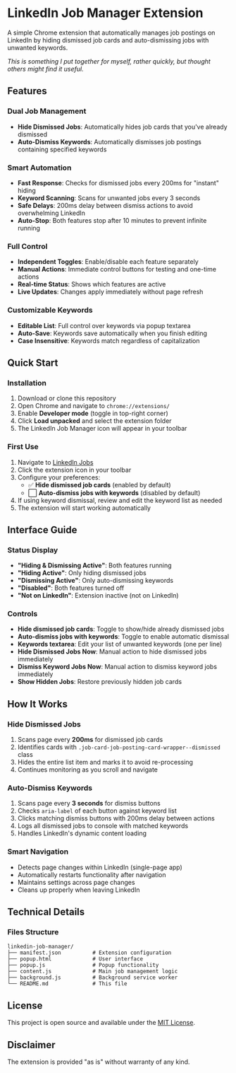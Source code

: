 # LinkedIn Job Manager Extension

A simple Chrome extension that automatically manages job postings on LinkedIn by hiding dismissed job cards and auto-dismissing jobs with unwanted keywords.

 *This is something I put together for myself, rather quickly, but thought others might find it useful.*

## Features

### **Dual Job Management**
- **Hide Dismissed Jobs**: Automatically hides job cards that you've already dismissed
- **Auto-Dismiss Keywords**: Automatically dismisses job postings containing specified keywords

### **Smart Automation** 
- **Fast Response**: Checks for dismissed jobs every 200ms for "instant" hiding
- **Keyword Scanning**: Scans for unwanted jobs every 3 seconds
- **Safe Delays**: 200ms delay between dismiss actions to avoid overwhelming LinkedIn
- **Auto-Stop**: Both features stop after 10 minutes to prevent infinite running

### **Full Control**
- **Independent Toggles**: Enable/disable each feature separately
- **Manual Actions**: Immediate control buttons for testing and one-time actions
- **Real-time Status**: Shows which features are active
- **Live Updates**: Changes apply immediately without page refresh

### **Customizable Keywords**
- **Editable List**: Full control over keywords via popup textarea
- **Auto-Save**: Keywords save automatically when you finish editing
- **Case Insensitive**: Keywords match regardless of capitalization

## Quick Start

### Installation
1. Download or clone this repository
2. Open Chrome and navigate to `chrome://extensions/`
3. Enable **Developer mode** (toggle in top-right corner)
4. Click **Load unpacked** and select the extension folder
5. The LinkedIn Job Manager icon will appear in your toolbar

### First Use
1. Navigate to [LinkedIn Jobs](https://www.linkedin.com/jobs/)
2. Click the extension icon in your toolbar
3. Configure your preferences:
   - ✅ **Hide dismissed job cards** (enabled by default)
   - ⬜ **Auto-dismiss jobs with keywords** (disabled by default)
4. If using keyword dismissal, review and edit the keyword list as needed
5. The extension will start working automatically

## Interface Guide

### Status Display
- **"Hiding & Dismissing Active"**: Both features running
- **"Hiding Active"**: Only hiding dismissed jobs
- **"Dismissing Active"**: Only auto-dismissing keywords
- **"Disabled"**: Both features turned off
- **"Not on LinkedIn"**: Extension inactive (not on LinkedIn)

### Controls
- **Hide dismissed job cards**: Toggle to show/hide already dismissed jobs
- **Auto-dismiss jobs with keywords**: Toggle to enable automatic dismissal
- **Keywords textarea**: Edit your list of unwanted keywords (one per line)
- **Hide Dismissed Jobs Now**: Manual action to hide dismissed jobs immediately
- **Dismiss Keyword Jobs Now**: Manual action to dismiss keyword jobs immediately
- **Show Hidden Jobs**: Restore previously hidden job cards

## How It Works

### Hide Dismissed Jobs
1. Scans page every **200ms** for dismissed job cards
2. Identifies cards with `.job-card-job-posting-card-wrapper--dismissed` class
3. Hides the entire list item and marks it to avoid re-processing
4. Continues monitoring as you scroll and navigate

### Auto-Dismiss Keywords  
1. Scans page every **3 seconds** for dismiss buttons
2. Checks `aria-label` of each button against keyword list
3. Clicks matching dismiss buttons with 200ms delay between actions
4. Logs all dismissed jobs to console with matched keywords
5. Handles LinkedIn's dynamic content loading

### Smart Navigation
- Detects page changes within LinkedIn (single-page app)
- Automatically restarts functionality after navigation
- Maintains settings across page changes
- Cleans up properly when leaving LinkedIn

## Technical Details

### Files Structure
```
linkedin-job-manager/
├── manifest.json          # Extension configuration
├── popup.html             # User interface
├── popup.js               # Popup functionality  
├── content.js             # Main job management logic
├── background.js          # Background service worker
└── README.md              # This file
```

## License

This project is open source and available under the [MIT License](LICENSE).

## Disclaimer

The extension is provided "as is" without warranty of any kind.
